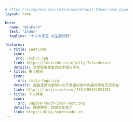 ```yaml
---
# https://vitepress.dev/reference/default-theme-home-page
layout: home

hero:
  name: "WinFord"
  text: "Index"
  tagline: "十方本无意 众生起分别"

features:
  - title: LeetCode
    icon:
     src: /OIP-C.jpg
    link: https://leetcode.cn/u/jolly-7alandeszo/
    details: 全球极客挚爱的技术成长平台
  - title: 稀土掘金
    icon:
      src: /xitu-logo.svg
    details: 掘金是面向全球中文开发者的技术内容分享与交流平台
    link: https://juejin.cn/user/1434196254931182
  - title: 个人博客
    icon:
      src: /apple-touch-icon-next.png
    details: 随便瞎写、自娱自乐罢了
    link: https://blog.henzhuanbi.cn
---
```


